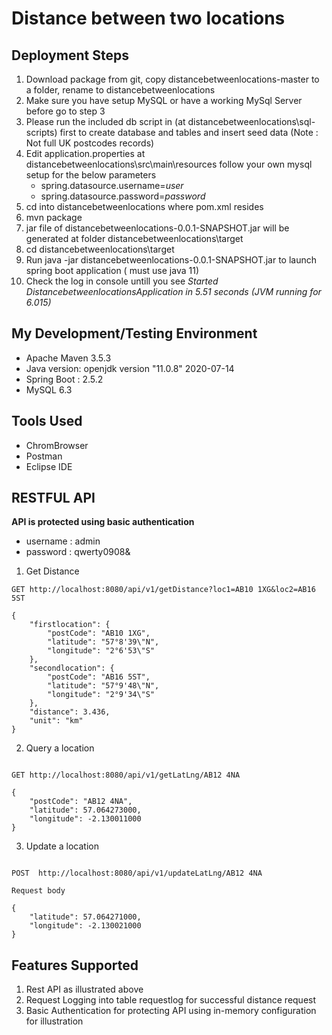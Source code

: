 # Distance between two locations

## Deployment Steps

1) Download package from git, copy distancebetweenlocations-master to a folder, rename to distancebetweenlocations
2) Make sure you have setup MySQL or have a working MySql Server before go to step 3
3) Please run the included db script in (at distancebetweenlocations\sql-scripts) first to create database and tables and insert seed data (Note : Not full UK postcodes records)  
4) Edit application.properties at distancebetweenlocations\src\main\resources follow your own mysql setup for the below parameters
	* spring.datasource.username=*user*
	* spring.datasource.password=*password*
5) cd into distancebetweenlocations where pom.xml resides
6) mvn package
7) jar file of distancebetweenlocations-0.0.1-SNAPSHOT.jar will be generated at folder distancebetweenlocations\target
8) cd distancebetweenlocations\target
9) Run java -jar distancebetweenlocations-0.0.1-SNAPSHOT.jar to launch spring boot application ( must use java 11)
10) Check the log in console untill you see  *Started DistancebetweenlocationsApplication in 5.51 seconds (JVM running for 6.015)*

## My Development/Testing Environment
- Apache Maven 3.5.3
- Java version: openjdk version "11.0.8" 2020-07-14
- Spring Boot : 2.5.2 
- MySQL 6.3

## Tools Used
- ChromBrowser 
- Postman
- Eclipse IDE


## RESTFUL API

**API is protected using basic authentication**

- username : admin
- password : qwerty0908&

1) Get Distance

```
GET http://localhost:8080/api/v1/getDistance?loc1=AB10 1XG&loc2=AB16 5ST

{
    "firstlocation": {
        "postCode": "AB10 1XG",
        "latitude": "57°8'39\"N",
        "longitude": "2°6'53\"S"
    },
    "secondlocation": {
        "postCode": "AB16 5ST",
        "latitude": "57°9'48\"N",
        "longitude": "2°9'34\"S"
    },
    "distance": 3.436,
    "unit": "km"
}

```

2) Query a location

```

GET http://localhost:8080/api/v1/getLatLng/AB12 4NA

{
    "postCode": "AB12 4NA",
    "latitude": 57.064273000,
    "longitude": -2.130011000
}

```

3) Update a location

```

POST  http://localhost:8080/api/v1/updateLatLng/AB12 4NA

Request body

{
    "latitude": 57.064271000,
    "longitude": -2.130021000
}

```

## Features Supported
1) Rest API as illustrated above
2) Request Logging into table requestlog for successful distance request
3) Basic Authentication for protecting API using in-memory configuration for illustration

